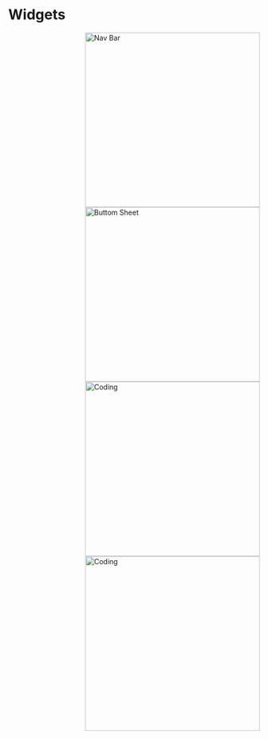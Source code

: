 # Widgets

<img align="right" alt="Nav Bar" width ="350" src ="https://i.ytimg.com/vi/MoCMM0u4oGY/maxresdefault.jpg">


<img align="right" alt="Buttom Sheet" width ="350" src ="https://i.ytimg.com/vi/2hKSbiEcqoo/maxresdefault.jpg">


<img align="right" alt="Coding" width ="350" src ="https://i.ytimg.com/vi/MoCMM0u4oGY/maxresdefault.jpg">

<img align="right" alt="Coding" width ="350" src ="https://i.ytimg.com/vi/MoCMM0u4oGY/maxresdefault.jpg">

